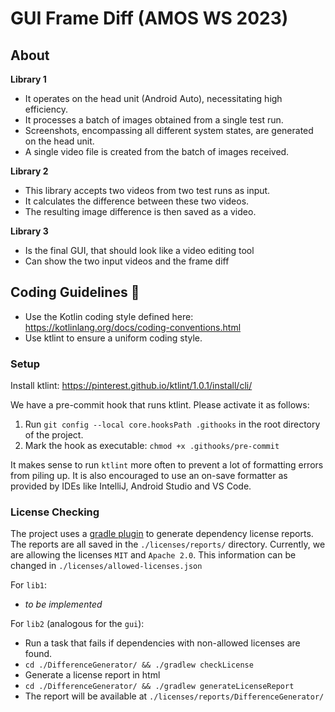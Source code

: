 # GUI Frame Diff  (AMOS WS 2023)

## About

**Library 1**

- It operates on the head unit (Android Auto), necessitating high efficiency.
- It processes a batch of images obtained from a single test run.
- Screenshots, encompassing all different system states, are generated on the head unit.
- A single video file is created from the batch of images received.

**Library 2**

- This library accepts two videos from two test runs as input.
- It calculates the difference between these two videos.
- The resulting image difference is then saved as a video.

**Library 3**
- Is the final GUI, that should look like a video editing tool  
- Can show the two input videos and the frame diff 

## Coding Guidelines 💅

- Use the Kotlin coding style defined here: https://kotlinlang.org/docs/coding-conventions.html
- Use ktlint to ensure a uniform coding style.

### Setup 

Install ktlint: https://pinterest.github.io/ktlint/1.0.1/install/cli/

We have a pre-commit hook that runs ktlint. Please activate it as follows:
1. Run `git config --local core.hooksPath .githooks` in the root directory of the project.
2. Mark the hook as executable: `chmod +x .githooks/pre-commit`

It makes sense to run `ktlint` more often to prevent a lot of formatting errors from piling up.
It is also encouraged to use an on-save formatter as provided by IDEs like IntelliJ, Android Studio and VS Code.

### License Checking

The project uses a [gradle plugin](https://github.com/jk1/Gradle-License-Report) to generate
dependency license reports. The reports are all saved in the `./licenses/reports/` directory.
Currently, we are allowing the licenses `MIT` and `Apache 2.0`. This information can be changed
in `./licenses/allowed-licenses.json`

For `lib1`:
- *to be implemented*

For `lib2` (analogous for the `gui`):
- Run a task that fails if dependencies with non-allowed licenses are found.
- `cd ./DifferenceGenerator/ && ./gradlew checkLicense`
- Generate a license report in html
- `cd ./DifferenceGenerator/ && ./gradlew generateLicenseReport`
- The report will be available at `./licenses/reports/DifferenceGenerator/`


